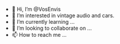 - 👋 Hi, I’m @VosEnvis
- 👀 I’m interested in vintage audio and cars.
- 🌱 I’m currently learning ...
- 💞️ I’m looking to collaborate on ...
- 📫 How to reach me ...

<!---
VosEnvis/VosEnvis is a ✨ special ✨ repository because its `README.md` (this file) appears on your GitHub profile.
You can click the Preview link to take a look at your changes.
--->

